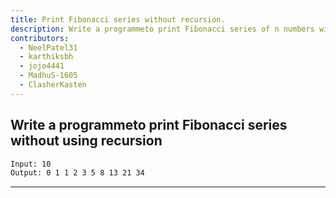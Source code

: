 ```yaml
---
title: Print Fibonacci series without recursion.
description: Write a programmeto print Fibonacci series of n numbers without using recursion.
contributors:
  - NeelPatel31
  - karthiksbh
  - jojo4441
  - MadhuS-1605
  - ClasherKasten
---
```


## Write a programmeto print Fibonacci series without using recursion

```txt
Input: 10
Output: 0 1 1 2 3 5 8 13 21 34
```

---
